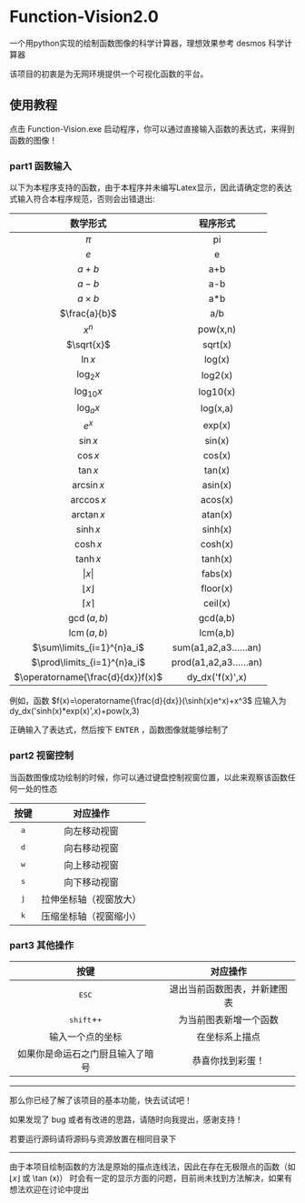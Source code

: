 # Function-Vision2.0

一个用python实现的绘制函数图像的科学计算器，理想效果参考 desmos 科学计算器

该项目的初衷是为无网环境提供一个可视化函数的平台。

## 使用教程

点击 Function-Vision.exe 启动程序，你可以通过直接输入函数的表达式，来得到函数的图像！

### part1 函数输入

以下为本程序支持的函数，由于本程序并未编写Latex显示，因此请确定您的表达式输入符合本程序规范，否则会出错退出:

|数学形式   |程序形式   |
|:-----------:|:----------:|
|$\pi$|pi|
|$e$|e|
|$a+b$|a+b|
|$a-b$|a-b|
|$a\times b$|a*b|
|$\frac{a}{b}$|a/b|
|$x^n$|pow(x,n)|
|$\sqrt{x}$|sqrt(x)|
|$\ln x$|log(x)|
|$\log_2 x$|log2(x)|
|$\log_{10} x$|log10(x)|
|$\log_a x$|log(x,a)|
|$e^x$|exp(x)|
|$\sin x$|sin(x)|
|$\cos x$|cos(x)|
|$\tan x$|tan(x)|
|$\arcsin x$|asin(x)|
|$\arccos x$|acos(x)|
|$\arctan x$|atan(x)|
|$\sinh x$|sinh(x)|
|$\cosh x$|cosh(x)|
|$\tanh x$|tanh(x)|
|$\|x\|$|fabs(x)|
|$\lfloor x \rfloor$|floor(x)|
|$\lceil x \rceil$|ceil(x)|
|$\gcd(a,b)$|gcd(a,b)|
|$\operatorname{lcm}(a,b)$|lcm(a,b)|
|$\sum\limits_{i=1}^{n}a_i$|sum(a1,a2,a3……an)|
|$\prod\limits_{i=1}^{n}a_i$|prod(a1,a2,a3……an)|
|$\operatorname{\frac{d}{dx}}f(x)$|dy_dx('f(x)',x)|

例如，函数 $f(x)=\operatorname{\frac{d}{dx}}(\sinh(x)e^x)+x^3$ 应输入为 dy_dx('sinh(x)*exp(x)',x)+pow(x,3)

正确输入了表达式，然后按下 <kbd>ENTER</kbd> ，函数图像就能够绘制了

### part2 视窗控制

当函数图像成功绘制的时候，你可以通过键盘控制视窗位置，以此来观察该函数任何一处的性态

|按键   |对应操作   |
|:----------:|:-----------:|
|<kbd>a</kbd>|向左移动视窗|
|<kbd>d</kbd>|向右移动视窗|
|<kbd>w</kbd>|向上移动视窗|
|<kbd>s</kbd>|向下移动视窗|
|<kbd>j</kbd>|拉伸坐标轴（视窗放大）|
|<kbd>k</kbd>|压缩坐标轴（视窗缩小）|

### part3 其他操作

|按键   |对应操作   |
|:----------:|:-----------:|
|<kbd>ESC</kbd>|退出当前函数图表，并新建图表|
|<kbd>shift</kbd>+<kbd>+</kbd>|为当前图表新增一个函数|
|输入一个点的坐标|在坐标系上描点|
|如果你是命运石之门厨且输入了暗号|恭喜你找到彩蛋！|

---


那么你已经了解了该项目的基本功能，快去试试吧！

如果发现了 bug 或者有改进的思路，请随时向我提出，感谢支持！

若要运行源码请将源码与资源放置在相同目录下

---

由于本项目绘制函数的方法是原始的描点连线法，因此在存在无极限点的函数（如$\lfloor x\rfloor$ 或 \tan (x)） 时会有一定的显示方面的问题，目前尚未找到方法解决，如果有想法欢迎在讨论中提出

